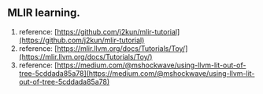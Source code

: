 ## MLIR learning.

1. reference: [https://github.com/j2kun/mlir-tutorial](https://github.com/j2kun/mlir-tutorial)
2. reference: [https://mlir.llvm.org/docs/Tutorials/Toy/](https://mlir.llvm.org/docs/Tutorials/Toy/)
3. reference: [https://medium.com/@mshockwave/using-llvm-lit-out-of-tree-5cddada85a78](https://medium.com/@mshockwave/using-llvm-lit-out-of-tree-5cddada85a78)